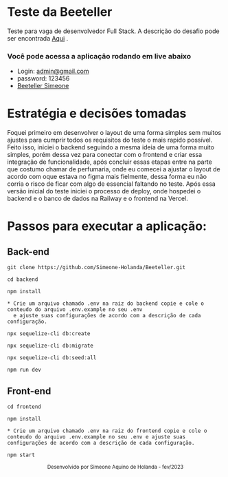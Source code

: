 # Teste da Beeteller
Teste para vaga de desenvolvedor Full Stack. A descrição do desafio pode ser encontrada <a href='https://github.com/beetellergroup/selecao-full-stack'>Aqui</a> . 

### Você pode acessa a aplicação rodando em live abaixo
- Login: admin@gmail.com
- password: 123456
- <a href='https://beeteller.vercel.app/'> Beeteller Simeone </a>


# Estratégia e decisões tomadas
<p> 
    Foquei primeiro em desenvolver o layout de uma forma simples sem muitos ajustes para cumprir todos os requisitos
    do teste o mais rapido possível. Feito isso, iniciei o backend seguindo a mesma ideia de uma forma muito simples, porém dessa vez para conectar com o frontend e criar essa integração de funcionalidade, após concluir essas etapas entre na parte que costumo chamar de perfumaria, onde eu comecei a ajustar o layout de acordo com oque estava no figma mais fielmente, dessa forma eu não corria o risco de ficar com algo de essencial faltando no teste. Após essa versão inicial do teste iniciei o processo de deploy, onde hospedei o backend e o banco de dados na Railway e o frontend na Vercel. 
</p>

# Passos para executar a aplicação: 

## Back-end
    git clone https://github.com/Simeone-Holanda/Beeteller.git

    cd backend

    npm install

    * Crie um arquivo chamado .env na raiz do backend copie e cole o conteudo do arquivo .env.example no seu .env
      e ajuste suas configurações de acordo com a descrição de cada configuração. 
    
    npx sequelize-cli db:create

    npx sequelize-cli db:migrate

    npx sequelize-cli db:seed:all

    npm run dev

## Front-end 
    cd frontend

    npm install

    * Crie um arquivo chamado .env na raiz do frontend copie e cole o conteudo do arquivo .env.example no seu .env e ajuste suas configurações de acordo com a descrição de cada configuração. 
    
    npm start

<div align="center">
  <small>Desenvolvido por Simeone Aquino de Holanda - fev/2023 </small>
</div>
